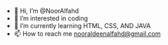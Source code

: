 - 👋 Hi, I’m @NoorAlfahd
- 👀 I’m interested in coding
- 🌱 I’m currently learning HTML, CSS, AND JAVA
- 📫 How to reach me nooraldeenalfahd@gmail.com

<!---
NoorAlfahd/NoorAlfahd is a ✨ special ✨ repository because its `README.md` (this file) appears on your GitHub profile.
You can click the Preview link to take a look at your changes.
--->
